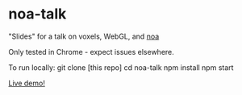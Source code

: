 # noa-talk

"Slides" for a talk on voxels, WebGL, and [noa](https://github.com/andyhall/noa)

Only tested in Chrome - expect issues elsewhere.

To run locally:
    git clone [this repo]
    cd noa-talk
    npm install
    npm start

[Live demo!](http://andyhall.github.io/noa-talk/)

 